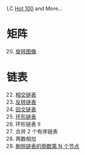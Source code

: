 LC [Hot 100](https://leetcode.cn/studyplan/top-100-liked/) and More...

# 矩阵

20. [旋转图像](./matrix/mat20.go)

# 链表

22. [相交链表](./llist/llist22.go)
23. [反转链表](./llist/llist23.go)
24. [回文链表](./llist/llist24.go)
25. [环形链表](./llist/llist25.go)
26. 环形链表 II
27. 合并 2 个有序链表
28. 两数相加
29. [删除链表的倒数第 N 个节点](./llist/llist29.go)
